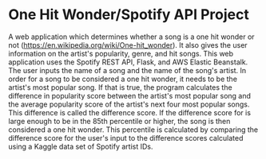 # One Hit Wonder/Spotify API Project
 A web application which determines whether a song is a one hit wonder or not (https://en.wikipedia.org/wiki/One-hit_wonder). It also gives the user information on the artist's popularity, genre, and hit songs. This web application uses the Spotify REST API, Flask, and AWS Elastic Beanstalk. The user inputs the name of a song and the name of the song's artist. In order for a song to be considered a one hit wonder, it needs to be the artist's most popular song. If that is true, the program calculates the difference in popularity score between the artist's most popular song and the average popularity score of the artist's next four most popular songs. This difference is called the difference score. If the difference score for is large enough to be in the 85th percentile or higher, the song is then considered a one hit wonder. This percentile is calculated by comparing the difference score for the user's input to the difference scores calculated using a Kaggle data set of Spotify artist IDs.
